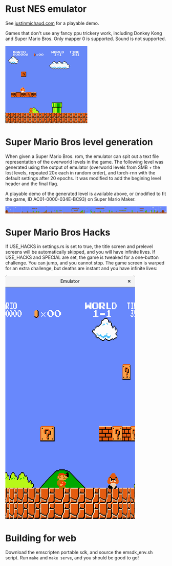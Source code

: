 # Rust NES emulator

See [justinmichaud.com](http://justinmichaud.com/smb_challenge/index.html) for a playable demo.

Games that don't use any fancy ppu trickery work, including Donkey Kong and Super Mario Bros. Only mapper 0 is supported. Sound is not supported.

![Super Mario Bros](/smb.gif?raw=true "Super Mario Bros")

# Super Mario Bros level generation

When given a Super Mario Bros. rom, the emulator can spit out a text file representation of the overworld levels in the game. The following level was generated using the output of emulator (overworld levels from SMB + the lost levels, repeated 20x each in random order), and torch-rnn with the default settings after 20 epochs. It was modified to add the begining level header and the final flag.

A playable demo of the generated level is available above, or (modified to fit the game, ID AC01-0000-034E-BC93) on Super Mario Maker.

![](/0.png?raw=true)

# Super Mario Bros Hacks

If USE_HACKS in settings.rs is set to true, the title screen and prelevel screens will be automatically skipped, and you will have infinite lives.
If USE_HACKS and SPECIAL are set, the game is tweaked for a one-button challenge. You can jump, and you cannot stop. The game screen is warped for an extra challenge, but deaths are instant and you have infinite lives:

![Super Mario Bros - SPECIAL and USE_HACKS](/smb-special-usehacks.png?raw=true "Super Mario Bros SPECIAL and USE HACKS")

# Building for web
Download the emscripten portable sdk, and source the emsdk_env.sh script. Run `make` and `make serve`, and you should be good to go!

